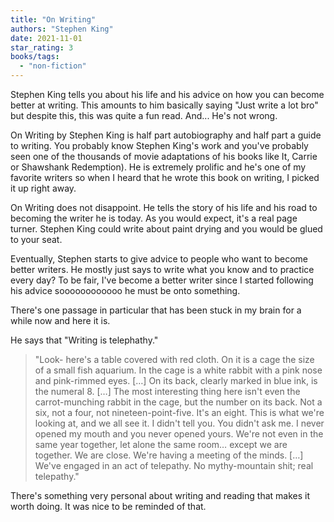 ```yaml
---
title: "On Writing"
authors: "Stephen King"
date: 2021-11-01
star_rating: 3
books/tags:
  - "non-fiction"
---
```


Stephen King tells you about his life and his advice on how you can become
better at writing. This amounts to him basically saying \"Just write a lot bro\"
but despite this, this was quite a fun read. And... He's not wrong.

<!--more-->

On Writing by Stephen King is half part autobiography and half part a guide to
writing. You probably know Stephen King's work and you've probably seen one of
the thousands of movie adaptations of his books like It, Carrie or Shawshank
Redemption). He is extremely prolific and he's one of my favorite writers so
when I heard that he wrote this book on writing, I picked it up right away.

On Writing does not disappoint. He tells the story of his life and his road to
becoming the writer he is today. As you would expect, it's a real page turner.
Stephen King could write about paint drying and you would be glued to your seat.

Eventually, Stephen starts to give advice to people who want to become better
writers. He mostly just says to write what you know and to practice every day?
To be fair, I've become a better writer since I started following his advice
soooooooooooo he must be onto something.

There's one passage in particular that has been stuck in my brain for a while
now and here it is.

He says that "Writing is telephathy."

> "Look- here's a table covered with red cloth. On it is a cage the size of a
> small fish aquarium. In the cage is a white rabbit with a pink nose and
> pink-rimmed eyes. […] On its back, clearly marked in blue ink, is the
> numeral 8. […] The most interesting thing here isn't even the carrot-munching
> rabbit in the cage, but the number on its back. Not a six, not a four, not
> nineteen-point-five. It's an eight. This is what we're looking at, and we all
> see it. I didn't tell you. You didn't ask me. I never opened my mouth and you
> never opened yours. We're not even in the same year together, let alone the
> same room… except we are together. We are close. We're having a meeting of the
> minds. […] We've engaged in an act of telepathy. No mythy-mountain shit; real
> telepathy."

There's something very personal about writing and reading that makes it worth
doing. It was nice to be reminded of that.

